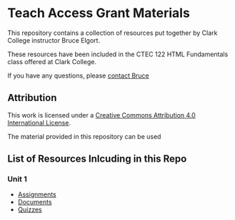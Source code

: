 # Teach Access Grant Materials

This repository contains a collection of resources put together by Clark College instructor Bruce Elgort.

These resources have been included in the CTEC 122 HTML Fundamentals class offered at Clark College.

If you have any questions, please [contact Bruce](mailto:belgort@clark.edu")

## Attribution

This work is licensed under a [Creative Commons Attribution 4.0 International License](https://creativecommons.org/licenses/by/4.0/). 

The material provided in this repository can be used 

## List of Resources Inlcuding in this Repo

### Unit 1

- [Assignments](https://github.com/belgort-clark/teach-access/tree/master/unit-1/assignments)
- [Documents](https://github.com/belgort-clark/teach-access/tree/master/unit-1/documents)
- [Quizzes]()
